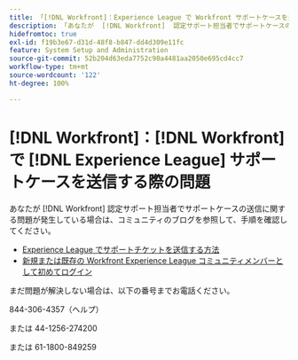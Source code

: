 ```yaml
---
title: 「[!DNL Workfront]：Experience League で Workfront サポートケースを送信する際の問題」
description: 「あなたが  [!DNL Workfront]  認定サポート担当者でサポートケースの送信に関する問題が発生している場合は、以下の番号までお電話ください。お手伝いさせていただきます。」
hidefromtoc: true
exl-id: f19b3e67-d31d-48f8-b847-dd4d309e11fc
feature: System Setup and Administration
source-git-commit: 52b204d63eda7752c90a4481aa2050e695cd4cc7
workflow-type: tm+mt
source-wordcount: '122'
ht-degree: 100%

---
```


# [!DNL Workfront]：[!DNL Workfront] で [!DNL Experience League] サポートケースを送信する際の問題

あなたが [!DNL Workfront] 認定サポート担当者でサポートケースの送信に関する問題が発生している場合は、コミュニティのブログを参照して、手順を確認してください。

* [Experience League でサポートチケットを送信する方法](https://experienceleaguecommunities.adobe.com/t5/workfront-blogs/how-to-submit-a-support-ticket-on-experience-league/ba-p/461737?profile.language=ja)
* [新規または既存の Workfront Experience League コミュニティメンバーとして初めてログイン](https://experienceleaguecommunities.adobe.com/t5/workfront-blogs/logging-in-for-the-first-time-as-a-new-or-existing-workfront/ba-p/461472?profile.language=ja)

まだ問題が解決しない場合は、以下の番号までお電話ください。

844-306-4357（ヘルプ）

または 44-1256-274200

または 61-1800-849259
